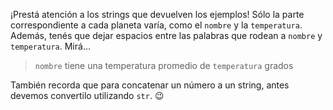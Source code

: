 ¡Prestá atención a los strings que devuelven los ejemplos! Sólo la parte correspondiente a cada planeta varía, como el `nombre` y la `temperatura`. Además, tenés que dejar espacios entre las palabras que rodean a `nombre` y `temperatura`. Mirá...

> `nombre` tiene una temperatura promedio de `temperatura` grados

También recorda que para concatenar un número a un string, antes devemos convertilo utilizando `str`. :wink: